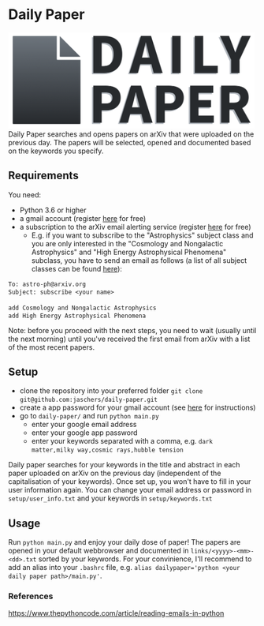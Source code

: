 # Daily Paper
<img src="https://github.com/jaschers/daily-paper/blob/main/logo/logo.png" width="500">
Daily Paper searches and opens papers on arXiv that were uploaded on the previous day. The papers will be selected, opened and documented based on the keywords you specify.

## Requirements
You need:
* Python 3.6 or higher
* a gmail account (register [here](https://www.google.com/intl/en/gmail/about/) for free)
* a subscription to the arXiv email alerting service (register [here](https://arxiv.org/help/subscribe) for free)
  * E.g. if you want to subscribe to the "Astrophysics" subject class and you are only interested in the "Cosmology and Nongalactic Astrophysics" and "High Energy Astrophysical Phenomena" subclass, you have to send an email as follows (a list of all subject classes can be found [here](https://arxiv.org/category_taxonomy)):
``` 
To: astro-ph@arxiv.org
Subject: subscribe <your name> 

add Cosmology and Nongalactic Astrophysics
add High Energy Astrophysical Phenomena
```

Note: before you proceed with the next steps, you need to wait (usually until the next morning) until you've received the first email from arXiv with a list of the most recent papers.

## Setup
* clone the repository into your preferred folder `git clone git@github.com:jaschers/daily-paper.git`
* create a app password for your gmail account (see [here](https://support.google.com/accounts/answer/185833?hl=en) for instructions)
* go to `daily-paper/` and run `python main.py`
  * enter your google email address
  * enter your google app password
  * enter your keywords separated with a comma, e.g. `dark matter,milky way,cosmic rays,hubble tension`

Daily paper searches for your keywords in the title and abstract in each paper uploaded on arXiv on the previous day (independent of the capitalisation of your keywords). Once set up, you won't have to fill in your user information again. You can change your email address or password in `setup/user_info.txt` and your keywords in `setup/keywords.txt`

## Usage
Run `python main.py` and enjoy your daily dose of paper! The papers are opened in your default webbrowser and documented in `links/<yyyy>-<mm>-<dd>.txt` sorted by your keywords. For your convinience, I'll recommend to add an alias into your `.bashrc` file, e.g. `alias dailypaper='python <your daily paper path>/main.py'`.

### References
https://www.thepythoncode.com/article/reading-emails-in-python
